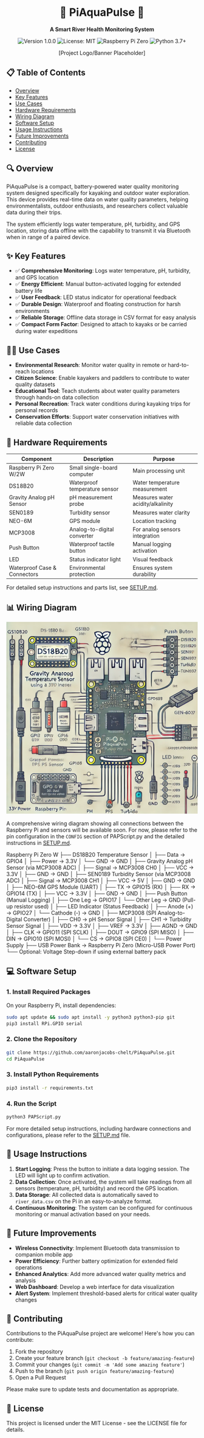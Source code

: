 <div align="center">
<h1>🌊 PiAquaPulse 🌊</h1>
<p><strong>A Smart River Health Monitoring System</strong></p>
<p>
    <img src="https://img.shields.io/badge/version-1.0.0-blue.svg" alt="Version 1.0.0">
    <img src="https://img.shields.io/badge/license-MIT-green.svg" alt="License: MIT">
    <img src="https://img.shields.io/badge/Raspberry%20Pi-Zero-red.svg" alt="Raspberry Pi Zero">
    <img src="https://img.shields.io/badge/Python-3.7+-yellow.svg" alt="Python 3.7+">
</p>

<!-- Add a project logo or banner image here -->
<p>[Project Logo/Banner Placeholder]</p>
</div>

## 📋 Table of Contents
- [Overview](#overview)
- [Key Features](#key-features)
- [Use Cases](#use-cases)
- [Hardware Requirements](#hardware-requirements)
- [Wiring Diagram](#wiring-diagram)
- [Software Setup](#software-setup)
- [Usage Instructions](#usage-instructions)
- [Future Improvements](#future-improvements)
- [Contributing](#contributing)
- [License](#license)

## 🔍 Overview
PiAquaPulse is a compact, battery-powered water quality monitoring system designed specifically for kayaking and outdoor water exploration. This device provides real-time data on water quality parameters, helping environmentalists, outdoor enthusiasts, and researchers collect valuable data during their trips.

The system efficiently logs water temperature, pH, turbidity, and GPS location, storing data offline with the capability to transmit it via Bluetooth when in range of a paired device.

## ✨ Key Features
- ✅ **Comprehensive Monitoring**: Logs water temperature, pH, turbidity, and GPS location
- ✅ **Energy Efficient**: Manual button-activated logging for extended battery life
- ✅ **User Feedback**: LED status indicator for operational feedback
- ✅ **Durable Design**: Waterproof and floating construction for harsh environments
- ✅ **Reliable Storage**: Offline data storage in CSV format for easy analysis
- ✅ **Compact Form Factor**: Designed to attach to kayaks or be carried during water expeditions

## 🚣‍♀️ Use Cases
- **Environmental Research**: Monitor water quality in remote or hard-to-reach locations
- **Citizen Science**: Enable kayakers and paddlers to contribute to water quality datasets
- **Educational Tool**: Teach students about water quality parameters through hands-on data collection
- **Personal Recreation**: Track water conditions during kayaking trips for personal records
- **Conservation Efforts**: Support water conservation initiatives with reliable data collection

## 🔧 Hardware Requirements

| Component | Description | Purpose |
|-----------|-------------|---------|
| Raspberry Pi Zero W/2W | Small single-board computer | Main processing unit |
| DS18B20 | Waterproof temperature sensor | Water temperature measurement |
| Gravity Analog pH Sensor | pH measurement probe | Measures water acidity/alkalinity |
| SEN0189 | Turbidity sensor | Measures water clarity |
| NEO-6M | GPS module | Location tracking |
| MCP3008 | Analog-to-digital converter | For analog sensors integration |
| Push Button | Waterproof tactile button | Manual logging activation |
| LED | Status indicator light | Visual feedback |
| Waterproof Case & Connectors | Environmental protection | Ensures system durability |

For detailed setup instructions and parts list, see [SETUP.md](SETUP.md).

## 📊 Wiring Diagram
<img src="Images/PiAquaPulseDiagram.webp" alt="[Schematic/Wiring Diagram Placeholder]">

A comprehensive wiring diagram showing all connections between the Raspberry Pi and sensors will be available soon. For now, please refer to the pin configuration in the `CONFIG` section of PAPScript.py and the detailed instructions in [SETUP.md](SETUP.md).

Raspberry Pi Zero W
 ├── DS18B20 Temperature Sensor
 │   ├── Data → GPIO4
 │   ├── Power → 3.3V
 │   └── GND → GND
 │
 ├── Gravity Analog pH Sensor (via MCP3008 ADC)
 │   ├── Signal → MCP3008 CH0
 │   ├── VCC → 3.3V
 │   ├── GND → GND
 │
 ├── SEN0189 Turbidity Sensor (via MCP3008 ADC)
 │   ├── Signal → MCP3008 CH1
 │   ├── VCC → 5V
 │   ├── GND → GND
 │
 ├── NEO-6M GPS Module (UART)
 │   ├── TX → GPIO15 (RX)
 │   ├── RX → GPIO14 (TX)
 │   ├── VCC → 3.3V
 │   ├── GND → GND
 │
 ├── Push Button (Manual Logging)
 │   ├── One Leg → GPIO17
 │   └── Other Leg → GND (Pull-up resistor used)
 │
 ├── LED Indicator (Status Feedback)
 │   ├── Anode (+) → GPIO27
 │   └── Cathode (-) → GND
 │
 ├── MCP3008 (SPI Analog-to-Digital Converter)
 │   ├── CH0 → pH Sensor Signal
 │   ├── CH1 → Turbidity Sensor Signal
 │   ├── VDD → 3.3V
 │   ├── VREF → 3.3V
 │   ├── AGND → GND
 │   ├── CLK → GPIO11 (SPI SCLK)
 │   ├── DOUT → GPIO9 (SPI MISO)
 │   ├── DIN → GPIO10 (SPI MOSI)
 │   └── CS → GPIO8 (SPI CE0)
 │
 └── Power Supply
     ├── USB Power Bank → Raspberry Pi Zero (Micro-USB Power Port)
     └── Optional: Voltage Step-down if using external battery pack


## 💻 Software Setup

### 1. Install Required Packages
On your Raspberry Pi, install dependencies:

```bash
sudo apt update && sudo apt install -y python3 python3-pip git
pip3 install RPi.GPIO serial
```

### 2. Clone the Repository
```bash
git clone https://github.com/aaronjacobs-chelt/PiAquaPulse.git
cd PiAquaPulse
```

### 3. Install Python Requirements
```bash
pip3 install -r requirements.txt
```

### 4. Run the Script
```bash
python3 PAPScript.py
```

For more detailed setup instructions, including hardware connections and configurations, please refer to the [SETUP.md](SETUP.md) file.

## 🚀 Usage Instructions

1. **Start Logging**: Press the button to initiate a data logging session. The LED will light up to confirm activation.
2. **Data Collection**: Once activated, the system will take readings from all sensors (temperature, pH, turbidity) and record the GPS location.
3. **Data Storage**: All collected data is automatically saved to `river_data.csv` on the Pi in an easy-to-analyze format.
4. **Continuous Monitoring**: The system can be configured for continuous monitoring or manual activation based on your needs.

## 🚧 Future Improvements

- **Wireless Connectivity**: Implement Bluetooth data transmission to companion mobile app
- **Power Efficiency**: Further battery optimization for extended field operations
- **Enhanced Analytics**: Add more advanced water quality metrics and analysis
- **Web Dashboard**: Develop a web interface for data visualization
- **Alert System**: Implement threshold-based alerts for critical water quality changes

## 👥 Contributing

Contributions to the PiAquaPulse project are welcome! Here's how you can contribute:

1. Fork the repository
2. Create your feature branch (`git checkout -b feature/amazing-feature`)
3. Commit your changes (`git commit -m 'Add some amazing feature'`)
4. Push to the branch (`git push origin feature/amazing-feature`)
5. Open a Pull Request

Please make sure to update tests and documentation as appropriate.

## 📄 License

This project is licensed under the MIT License - see the LICENSE file for details.
